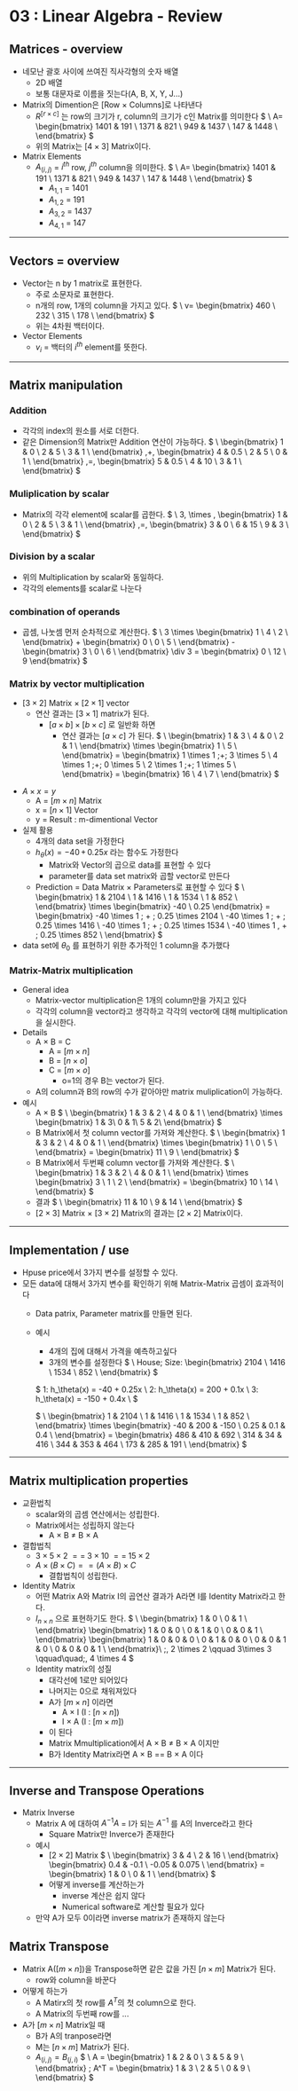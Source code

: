 # 03 : Linear Algebra - Review

## Matrices - overview
* 네모난 괄호 사이에 쓰여진 직사각형의 숫자 배열
  - 2D 배열
  - 보통 대문자로 이름을 짓는다(A, B, X, Y, J...)
* Matrix의 Dimention은 [Row $\times$ Columns]로 나타낸다
  - $R^{[r \times c]}$ 는 row의 크기가 r, column의 크기가 c인 Matrix를 의미한다
  $
  \\
  A=
  \begin{bmatrix}
  1401 & 191 \\
  1371 & 821 \\
  949 & 1437 \\
  147 & 1448 \\
  \end{bmatrix}
  $
  - 위의 Matrix는 $[ 4 \times 3]$ Matrix이다.
* Matrix Elements
  - $A_{(i,j)}$ = $i^{th}$ row, $j^{th}$ column을 의미한다.
   $
  \\
  A=
  \begin{bmatrix}
  1401 & 191 \\
  1371 & 821 \\
  949 & 1437 \\
  147 & 1448 \\
  \end{bmatrix}
  $
    + $A_{1,1}$ = 1401
    + $A_{1,2}$ = 191
    + $A_{3,2}$ = 1437
    + $A_{4,1}$ = 147

---

## Vectors = overview
* Vector는 n by 1 matrix로 표현한다.
  - 주로 소문자로 표현한다.
  - n개의 row, 1개의 column을 가지고 있다.
  $
  \\
  v=
  \begin{bmatrix}
  460 \\
  232 \\
  315 \\
  178 \\
  \end{bmatrix}
  $
  - 위는 4차원 백터이다.
* Vector Elements
  - $v_i$ = 백터의 $i^{th}$ element를 뜻한다.

---

## Matrix manipulation
### Addition
- 각각의 index의 원소를 서로 더한다.
- 같은 Dimension의 Matrix만 Addition 연산이 가능하다.
$
\\
\begin{bmatrix}
1 & 0 \\
2 & 5 \\
3 & 1 \\
\end{bmatrix}
\,+\,
\begin{bmatrix}
4 & 0.5 \\
2 & 5 \\
0 & 1 \\
\end{bmatrix}
\,=\,
\begin{bmatrix}
5 & 0.5 \\
4 & 10 \\
3 & 1 \\
\end{bmatrix}
$

### Muliplication by scalar
- Matrix의 각각 element에 scalar를 곱한다.
$
\\
3\, \times \,
\begin{bmatrix}
1 & 0 \\
2 & 5 \\
3 & 1 \\
\end{bmatrix}
\,=\,
\begin{bmatrix}
3 & 0 \\
6 & 15 \\
9 & 3 \\
\end{bmatrix}
$

### Division by a scalar
- 위의 Multiplication by scalar와 동일하다.
- 각각의 elements를 scalar로 나눈다

### combination of operands
- 곱셈, 나눗셈 먼저 순차적으로 계산한다.
$
\\
3 \times
\begin{bmatrix}
1 \\
4 \\
2 \\
\end{bmatrix} +
\begin{bmatrix}
0 \\
0 \\
5 \\
\end{bmatrix} - 
\begin{bmatrix}
3 \\
0 \\
6 \\
\end{bmatrix}
\div 3 =
\begin{bmatrix}
0 \\
12 \\
9
\end{bmatrix}
$

### Matrix by vector multiplication
- $[3 \times 2]$ Matrix $\times$ $[2 \times 1]$ vector
  - 연산 결과는 $[3 \times 1]$ matrix가 된다.
    + $[a \times b] \times [b \times c]$ 로 일반화 하면
      - 연산 결과는 $[a \times c]$ 가 된다.
$
\\
\begin{bmatrix}
1 & 3 \\
4 & 0 \\
2 & 1 \\
\end{bmatrix}
\times
\begin{bmatrix}
1 \\
5 \\
\end{bmatrix} = 
\begin{bmatrix}
1 \times 1 \;+\; 3 \times 5 \\
4 \times 1 \;+\; 0 \times 5 \\
2 \times 1 \;+\; 1 \times 5 \\
\end{bmatrix} = 
\begin{bmatrix}
16 \\
4 \\
7 \\
\end{bmatrix}
$
* $A \times x = y$
  - A = $[m \times n]$ Matrix
  - x = $[n \times 1]$ Vector
  - y = Result : m-dimentional Vector
* 실제 활용
  - 4개의 data set을 가정한다
  - $h_\theta(x) = -40\, +\, 0.25x$ 라는 함수도 가정한다
    + Matrix와 Vector의 곱으로 data를 표현할 수 있다
    + parameter를 data set matrix와 곱할 vector로 만든다
  - Prediction = Data Matrix $\times$ Parameters로 표현할 수 있다
$
\\
\begin{bmatrix}
1 &  2104 \\
1 &  1416 \\
1 &  1534 \\
1 &  852 \\
\end{bmatrix}
\times
\begin{bmatrix}
-40 \\
0.25
\end{bmatrix} = 
\begin{bmatrix}
-40 \times 1 \; + \; 0.25 \times 2104 \\
-40 \times 1 \; + \; 0.25 \times 1416 \\
-40 \times 1 \; + \; 0.25 \times 1534 \\
-40 \times 1 \, + \; 0.25 \times 852 \\
\end{bmatrix}
$
* data set에 $\theta_0$ 를 표현하기 위한 추가적인 1 column을 추가했다

### Matrix-Matrix multiplication
* General idea
  - Matrix-vector multiplication은 1개의 column만을 가지고 있다
  - 각각의 column을 vector라고 생각하고 각각의 vector에 대해 multiplication을 실시한다.
* Details
  - A $\times$ B = C
    + A = $[m \times n]$
    + B = $[n \times o]$
    + C = $[m \times o]$
      + o=1의 경우 B는 vector가 된다.
  - A의 column과 B의 row의 수가 같아야만 matrix muliplication이 가능하다.
* 예시
  - A $\times$ B
  $
  \\
  \begin{bmatrix}
  1 & 3 & 2 \\
  4 & 0 & 1 \\
  \end{bmatrix} \times
  \begin{bmatrix}
  1 & 3\\
  0 & 1\\
  5 & 2\\
  \end{bmatrix}
  $
  - B Matrix에서 첫 column vector를 가져와 계산한다.
  $
  \\
  \begin{bmatrix}
  1 & 3 & 2 \\
  4 & 0 & 1 \\
  \end{bmatrix} \times
  \begin{bmatrix}
  1 \\
  0 \\
  5 \\
  \end{bmatrix} = 
  \begin{bmatrix}
  11 \\
  9 \\
  \end{bmatrix}
  $
  - B Matrix에서 두번째 column vector를 가져와 계산한다.
  $
  \\
  \begin{bmatrix}
  1 & 3 & 2 \\
  4 & 0 & 1 \\
  \end{bmatrix} \times
  \begin{bmatrix}
  3 \\
  1 \\
  2 \\
  \end{bmatrix} = 
  \begin{bmatrix}
  10 \\
  14 \\
  \end{bmatrix}
  $
  - 결과
  $
  \\
  \begin{bmatrix}
  11 & 10 \\
  9  & 14 \\
  \end{bmatrix}
  $
  - $[2 \times 3]$ Matrix $\times$ $[3 \times 2]$ Matrix의 결과는 $[2 \times 2]$ Matrix이다.

---

## Implementation / use
* Hpuse price에서 3가지 변수를 설정할 수 있다.
* 모든 data에 대해서 3가지 변수를 확인하기 위해 Matrix-Matrix 곱셈이 효과적이다
    - Data patrix, Parameter matrix를 만들면 된다.
    - 예시
        + 4개의 집에 대해서 가격을 예측하고싶다
        + 3개의 변수를 설정한다
        $
        \\
        House\; Size:
        \begin{bmatrix}
        2104 \\
        1416 \\
        1534 \\
        852  \\
        \end{bmatrix}
        $
        
        $
        1: h_\theta(x) = -40 + 0.25x \\
        2: h_\theta(x) = 200 + 0.1x  \\
        3: h_\theta(x) = -150 + 0.4x \\
        $

        $
        \\
        \begin{bmatrix}
        1 &  2104 \\
        1 &  1416 \\
        1 &  1534 \\
        1 &  852  \\
        \end{bmatrix}
        \times
        \begin{bmatrix}
        -40  & 200 & -150 \\
        0.25 & 0.1 & 0.4  \\
        \end{bmatrix} = 
        \begin{bmatrix}
        486 & 410 & 692 \\
        314 & 34  & 416 \\
        344 & 353 & 464 \\
        173 & 285 & 191 \\
        \end{bmatrix}
        $


---

## Matrix multiplication properties
* 교환법칙
  - scalar와의 곱셈 연산에서는 성립한다.
  - Matrix에서는 성립하지 않는다
    + A $\times$ B $\neq$ B $\times$ A
* 결합법칙
    - $3 \times 5 \times 2 \; ==\; 3 \times 10 \;==\; 15 \times 2$
    - $A \times (B \times C) == (A \times B) \times C$
        + 결합법칙이 성립한다.
* Identity Matrix
    - 어떤 Matrix A와 Matrix I의 곱연산 결과가 A라면 I를 Identity Matrix라고 한다.
    - $I_{n \times n}$ 으로 표현하기도 한다.
    $
    \\
    \begin{bmatrix}
    1 & 0 \\
    0 & 1 \\
    \end{bmatrix}
    \begin{bmatrix}
    1 & 0 & 0 \\
    0 & 1 & 0 \\
    0 & 0 & 1 \\
    \end{bmatrix}
    \begin{bmatrix}
    1 & 0 & 0 & 0 \\
    0 & 1 & 0 & 0 \\
    0 & 0 & 1 & 0 \\
    0 & 0 & 0 & 1 \\
    \end{bmatrix}\\
    \;\, 2 \times 2 \qquad  3\times 3 \qquad\quad\;\,  4 \times 4
    $
    - Identity matrix의 성질
        + 대각선에 1로만 되어있다
        + 나머지는 0으로 채워져있다
        + A가 $[m \times n]$ 이라면
            + A $\times$ I (I : $[n \times n]$)
            + I $\times$ A (I : $[m \times m]$)
        + 이 된다
        + Matrix Mmultiplication에서 A $\times$ B $\neq$ B $\times$ A 이지만
        + B가 Identity Matrix라면 A $\times$ B == B $\times$ A 이다

---

## Inverse and Transpose Operations
* Matrix Inverse
    - Matrix A 에 대하여 $A^{-1}A$ = I가 되는 $A^{-1}$ 를 A의 Inverce라고 한다
        + Square Matrix만 Inverce가 존재한다
    - 예시
        + $[2 \times 2]$ Matrix
        $
        \\
        \begin{bmatrix}
        3 & 4 \\
        2 & 16 \\
        \end{bmatrix}
        \begin{bmatrix}
        0.4   & -0.1  \\
        -0.05 & 0.075 \\
        \end{bmatrix} = 
        \begin{bmatrix}
        1 & 0 \\
        0 & 1 \\
        \end{bmatrix}
        $
        + 어떻게 inverse를 계산하는가
            + inverse 계산은 쉽지 않다
            + Numerical software로 계산할 필요가 있다
    - 만약 A가 모두 0이라면 inverse matrix가 존재하지 않는다
## Matrix Transpose
* Matrix A($[m \times n]$)을 Transpose하면 같은 값을 가진 $[n \times m]$ Matrix가 된다.
    - row와 column을 바꾼다
* 어떻게 하는가
    - A Matirx의 첫 row를 $A^T$의 첫 column으로 한다.
    - A Matrix의 두번째 row를 ...
* A가 $[m \times n]$ Matrix일 때
    - B가 A의 tranpose라면
    - M는 $[n \times m]$ Matrix가 된다.
    - $A_{(i,j)} = B_{(j,i)}$
    $
    \\
    A = 
    \begin{bmatrix}
    1 & 2 & 0 \\
    3 & 5 & 9 \\
    \end{bmatrix}
    \; A^T = 
    \begin{bmatrix}
    1 & 3 \\
    2 & 5 \\
    0 & 9 \\
    \end{bmatrix}
    $
